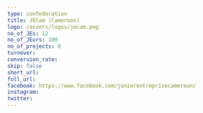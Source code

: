 ```yaml
---
type: confederation
title: JECam (Cameroon)
logo: /assets/logos/jecam.png
no_of_JEs: 12
no_of_JEurs: 100
no_of_projects: 0
turnover:
conversion_rate:
skip: false
short_url:
full_url:
facebook: https://www.facebook.com/juniorentreprisecameroun/
instagram:
twitter:
---
```

